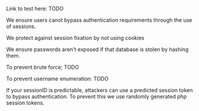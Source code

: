 Link to test here: TODO

We ensure users canot bypass authentication requirements through the use of sessions.

We protect against session fixation by not using cookies

We ensure passwords aren't exposed if that database is stolen by hashing them.

To prevent brute force; TODO

To prevent username enumeration: TODO

If your sessionID is predictable, attackers can use a predicted session token to bypass authentication. To prevent this we use randomly generated php session tokens.